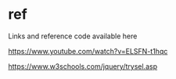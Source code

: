 # ref
Links and reference code available here

https://www.youtube.com/watch?v=ELSFN-t1hqc

https://www.w3schools.com/jquery/trysel.asp
